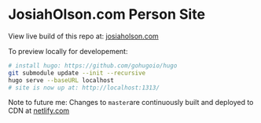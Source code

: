 # JosiahOlson.com Person Site

View live build of this repo at: [josiaholson.com](https://josiaholson.com/)

To preview locally for developement:

```bash
# install hugo: https://github.com/gohugoio/hugo
git submodule update --init --recursive
hugo serve --baseURL localhost
# site is now up at: http://localhost:1313/
```


Note to future me:
Changes to `master`are continuously built and deployed to CDN at [netlify.com](https://app.netlify.com/sites/sad-ptolemy-a395bd/overview)
